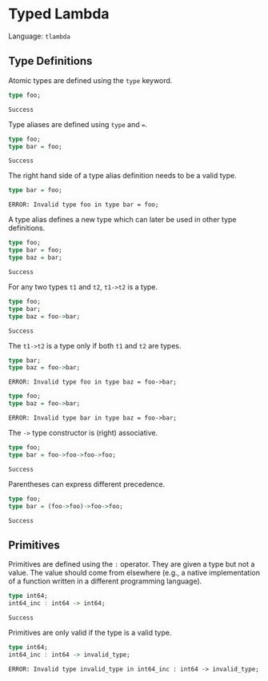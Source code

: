# Typed Lambda

Language: `tlambda`

## Type Definitions

Atomic types are defined using the `type` keyword.

```haskell
type foo;
```
```status
Success
```

Type aliases are defined using `type` and `=`.

```haskell
type foo;
type bar = foo;
```
```status
Success
```

The right hand side of a type alias definition needs to be a valid type.

```haskell
type bar = foo;
```
```status
ERROR: Invalid type foo in type bar = foo;
```

A type alias defines a new type which can later be used in other type
definitions.

```haskell
type foo;
type bar = foo;
type baz = bar;
```
```status
Success
```

For any two types `t1` and `t2`, `t1->t2` is a type.

```haskell
type foo;
type bar;
type baz = foo->bar;
```
```status
Success
```

The `t1->t2` is a type only if both `t1` and `t2` are types.

```haskell
type bar;
type baz = foo->bar;
```
```status
ERROR: Invalid type foo in type baz = foo->bar;
```

```haskell
type foo;
type baz = foo->bar;
```
```status
ERROR: Invalid type bar in type baz = foo->bar;
```

The `->` type constructor is (right) associative.

```haskell
type foo;
type bar = foo->foo->foo->foo;
```
```status
Success
```

Parentheses can express different precedence.

```haskell
type foo;
type bar = (foo->foo)->foo->foo;
```
```status
Success
```

## Primitives

Primitives are defined using the `:` operator. They are given a type but not a
value. The value should come from elsewhere (e.g., a native implementation of a
function written in a different programming language).

```haskell
type int64;
int64_inc : int64 -> int64;
```
```status
Success
```

Primitives are only valid if the type is a valid type.

```haskell
type int64;
int64_inc : int64 -> invalid_type;
```
```status
ERROR: Invalid type invalid_type in int64_inc : int64 -> invalid_type;
```
